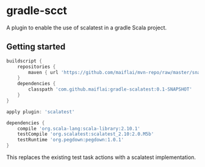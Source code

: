 gradle-scct
===========
A plugin to enable the use of scalatest in a gradle Scala project.

Getting started
---------------
```groovy
buildscript {
    repositories {
        maven { url 'https://github.com/maiflai/mvn-repo/raw/master/snapshots' }
    }
    dependencies {
        classpath 'com.github.maiflai:gradle-scalatest:0.1-SNAPSHOT'
    }
}

apply plugin: 'scalatest'

dependencies {
    compile 'org.scala-lang:scala-library:2.10.1'
    testCompile 'org.scalatest:scalatest_2.10:2.0.M5b'
    testRuntime 'org.pegdown:pegdown:1.0.1'
}
```

This replaces the existing test task actions with a scalatest implementation.
